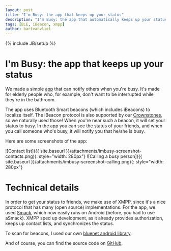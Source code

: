 ```yaml
---
layout: post
title: "I'm Busy: the app that keeps up your status"
description: "I'm Busy: the app that automatically keeps up your status"
tags: [BLE, iBeacon, xmpp]
author: bartvanvliet
---
```

{% include JB/setup %}

# I'm Busy: the app that keeps up your status

We made a simple [app](https://play.google.com/store/apps/details?id=nl.dobots.imbusy) that can notify others when you're busy.
It's made for elderly people who, for example, don't want to be interrupted while they're in the bathroom.

The app uses Bluetooth Smart beacons (which includes iBeacons) to localize itself. The iBeacon protocol is also
supported by our [Crownstones](https://crownstone.rocks), so we naturally used those!
When you're near such a beacon, it will set your status to busy.
In the app you can see the status of your friends, and when you call someone who's busy, it will notify you that he/she is busy.

Here are some screenshots of the app:

![Contact list]({{ site.baseurl }}/attachments/imbusy-screenshot-contacts.png){: style="width: 280px"}
![Calling a busy person]({{ site.baseurl }}/attachments/imbusy-screenshot-calling.png){: style="width: 280px"}

# Technical details

In order to get your status to friends, we make use of XMPP, since it's a nice protocol that has many (open source) implementations.
For the app, we used [Smack](http://www.igniterealtime.org/projects/smack/index.jsp), which now easily runs on Android (before, you had to use aSmack).
XMPP sped up development, as it already provides authorization, keeps up contact lists, and synchronizes the status.

To scan for beacons, I used our own [bluenet android library](https://github.com/dobots/bluenet-lib-android).

And of course, you can find the source code on [GitHub](https://github.com/dobots/imbusy-app).
